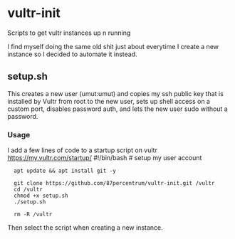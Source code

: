 # vultr-init
Scripts to get vultr instances up n running

I find myself doing the same old shit just about everytime I create a new instance so I decided to automate it instead.

## setup.sh
This creates a new user (umut:umut) and copies my ssh public key that is installed by Vultr from root to the new user, sets up shell access on a custom port, disables password auth, and lets the new user sudo without a password.

### Usage
I add a few lines of code to a startup script on vultr https://my.vultr.com/startup/
  	#!/bin/bash
	  # setup my user account
    
	  apt update && apt install git -y
    
	  git clone https://github.com/87percentrum/vultr-init.git /vultr
	  cd /vultr
	  chmod +x setup.sh
	  ./setup.sh
    
	  rm -R /vultr

Then select the script when creating a new instance.
